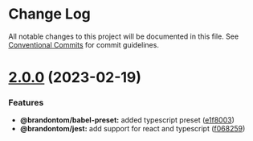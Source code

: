 # Change Log

All notable changes to this project will be documented in this file.
See [Conventional Commits](https://conventionalcommits.org) for commit guidelines.

# [2.0.0](https://github.com/magicink/btc-lerna/compare/v1.0.29...v2.0.0) (2023-02-19)

### Features

- **@brandontom/babel-preset:** added typescript preset ([e1f8003](https://github.com/magicink/btc-lerna/commit/e1f800347ace75233a2a460e85cfdd62638b293d))
- **@brandontom/jest:** add support for react and typescript ([f068259](https://github.com/magicink/btc-lerna/commit/f068259225353b5050a9ef092b50bf52d235d4c6))
